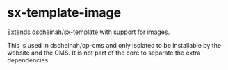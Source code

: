 # sx-template-image

Extends dscheinah/sx-template with support for images.

This is used in dscheinah/op-cms and only isolated to be installable by the website and the CMS.
It is not part of the core to separate the extra dependencies.

